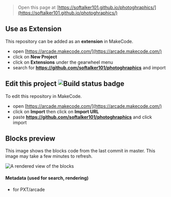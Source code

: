  


> Open this page at [https://softalker101.github.io/photoghraphics/](https://softalker101.github.io/photoghraphics/)

## Use as Extension

This repository can be added as an **extension** in MakeCode.

* open [https://arcade.makecode.com/](https://arcade.makecode.com/)
* click on **New Project**
* click on **Extensions** under the gearwheel menu
* search for **https://github.com/softalker101/photoghraphics** and import

## Edit this project ![Build status badge](https://github.com/softalker101/photoghraphics/workflows/MakeCode/badge.svg)

To edit this repository in MakeCode.

* open [https://arcade.makecode.com/](https://arcade.makecode.com/)
* click on **Import** then click on **Import URL**
* paste **https://github.com/softalker101/photoghraphics** and click import

## Blocks preview

This image shows the blocks code from the last commit in master.
This image may take a few minutes to refresh.

![A rendered view of the blocks](https://github.com/softalker101/photoghraphics/raw/master/.github/makecode/blocks.png)

#### Metadata (used for search, rendering)

* for PXT/arcade
<script src="https://makecode.com/gh-pages-embed.js"></script><script>makeCodeRender("{{ site.makecode.home_url }}", "{{ site.github.owner_name }}/{{ site.github.repository_name }}");</script>
